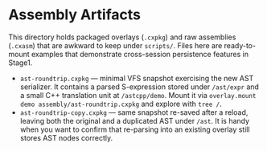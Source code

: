 # Assembly Artifacts

This directory holds packaged overlays (`.cxpkg`) and raw assemblies (`.cxasm`) that are awkward to keep under `scripts/`.  Files here are ready-to-mount examples that demonstrate cross-session persistence features in Stage1.

- `ast-roundtrip.cxpkg` — minimal VFS snapshot exercising the new AST serializer. It contains a parsed S-expression stored under `/ast/expr` and a small C++ translation unit at `/astcpp/demo`. Mount it via `overlay.mount demo assembly/ast-roundtrip.cxpkg` and explore with `tree /`.
- `ast-roundtrip-copy.cxpkg` — same snapshot re-saved after a reload, leaving both the original and a duplicated AST under `/ast`. It is handy when you want to confirm that re-parsing into an existing overlay still stores AST nodes correctly.
